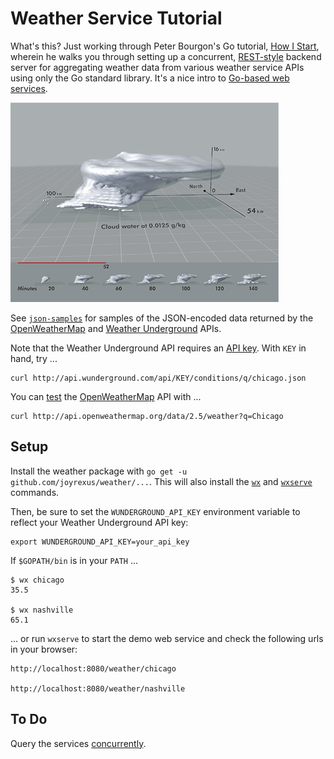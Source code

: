 # Weather Service Tutorial

What's this? Just working through Peter Bourgon's Go tutorial, [How I Start](https://howistart.org/posts/go/1), wherein he walks you through setting up a concurrent, [REST-style](https://github.com/rcc-uchicago/api-standards#rcc-web-service-standards) backend server for aggregating weather data from various weather service APIs using only the Go standard library. It's a nice intro to [Go-based web services](http://bl.ocks.org/joyrexus/e2daebf6759d6b930fe7).

![cloud-pic](cloud.gif)

See [`json-samples`](json-samples) for samples of the JSON-encoded data
returned by the [OpenWeatherMap](http://openweathermap.org/api) and 
[Weather Underground](http://www.wunderground.com/weather/api) APIs.

Note that the Weather Underground API requires an [API key](http://www.wunderground.com/weather/api/d/login.html). With `KEY` in hand, try ...

    curl http://api.wunderground.com/api/KEY/conditions/q/chicago.json

You can [test](http://api.openweathermap.org/data/2.5/weather?q=Chicago) the [OpenWeatherMap](http://openweathermap.org) API with ...

    curl http://api.openweathermap.org/data/2.5/weather?q=Chicago


## Setup

Install the weather package with `go get -u github.com/joyrexus/weather/...`.  This will also install the [`wx`](cmd/wx/README.md) and [`wxserve`](cmd/wxserve/README.md) commands.

Then, be sure to set the `WUNDERGROUND_API_KEY` environment variable to reflect your Weather Underground API key:

    export WUNDERGROUND_API_KEY=your_api_key

If `$GOPATH/bin` is in your `PATH` ...

    $ wx chicago
    35.5

    $ wx nashville
    65.1

... or run `wxserve` to start the demo web service and check the following urls in your browser:

    http://localhost:8080/weather/chicago

    http://localhost:8080/weather/nashville


## To Do

Query the services [concurrently](https://howistart.org/posts/go/1#make-it-concurrent).
